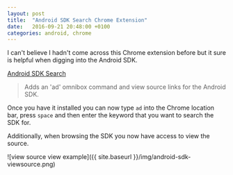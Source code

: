 ```yaml
---
layout: post
title:  "Android SDK Search Chrome Extension"
date:   2016-09-21 20:48:00 +0100
categories: android, chrome
---
```


I can't believe I hadn't come across this Chrome extension before but it
sure is helpful when digging into the Android SDK.

[Android SDK Search](https://chrome.google.com/webstore/detail/android-sdk-search/hgcbffeicehlpmgmnhnkjbjoldkfhoin?hl=en)

> Adds an 'ad' omnibox command and view source links for the Android SDK.

Once you have it installed you can now type `ad` into the Chrome location bar, press `space` and then enter the keyword that you want to search the SDK for.

Additionally, when browsing the SDK you now have access to view the source.

![view source view example]({{ site.baseurl }}/img/android-sdk-viewsource.png)
